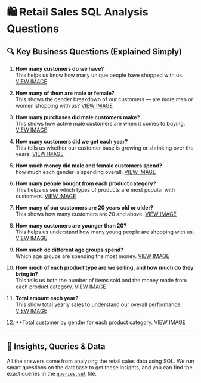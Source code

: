 # 🛍️ Retail Sales SQL Analysis Questions

## 🔍 Key Business Questions (Explained Simply)

1. **How many customers do we have?**  
   This helps us know how many unique people have shopped with us.
   [VIEW IMAGE](https://github.com/Swiss111/Retail-sales-SQL-analysis/blob/c8f0977adf8a187b9b74094906ad019869ffa23f/total%20customer.png)

2. **How many of them are male or female?**  
   This shows the gender breakdown of our customers — are more men or women shopping with us?
   [VIEW IMAGE](https://github.com/Swiss111/Retail-sales-SQL-analysis/blob/55d78d0d131ef2c04ebfe1a1ce2ff8ab7959fed0/No%20of%20male%20and%20female.png)

3. **How many purchases did male customers make?**  
   This shows how active male customers are when it comes to buying.
   [VIEW IMAGE](https://github.com/Swiss111/Retail-sales-SQL-analysis/blob/617fdc82fa4e5ebff2855728109524ffecbb9361/no%20of%20prod%20puch%20by%20male.png)

4. **How many customers did we get each year?**  
   This tells us whether our customer base is growing or shrinking over the years.
   [VIEW IMAGE](https://github.com/Swiss111/Retail-sales-SQL-analysis/blob/0baebadd7f2fa4805e99d2ca7d1663c1bce56f9f/no%20of%20customer%20each%20year.png)

5. **How much money did male and female customers spend?**  
    how much each gender is spending overall.
   [VIEW IMAGE](https://github.com/Swiss111/Retail-sales-SQL-analysis/blob/4b6bb71ddce6d657aa7a25dbee24e0084f721027/total%20amount%20by%20gender.png)

6. **How many people bought from each product category?**  
   This helps us see which types of products are most popular with customers.
   [VIEW IMAGE](https://github.com/Swiss111/Retail-sales-SQL-analysis/blob/6d980045c1378ee3159cd612fc928250c47bebc7/total%20cust%20per%20product.png)

7. **How many of our customers are 20 years old or older?**  
   This shows how many  customers are 20 and above.
   [VIEW IMAGE](https://github.com/Swiss111/Retail-sales-SQL-analysis/blob/2bfacbe6f46d7bd2eda4dfc9fb65b0a51dc0f9cc/total%20cust%20by%20age.png)

8. **How many customers are younger than 20?**  
   This helps us understand how many young people are shopping with us.
   [VIEW IMAGE](https://github.com/Swiss111/Retail-sales-SQL-analysis/blob/c8ec96cc3fa316c73c18b230bd8d62a2c757da53/total%20cust%20below%20age%2018.png)
9. **How much do different age groups spend?**  
  Which age groups are spending the most money.
   [VIEW IMAGE](https://github.com/Swiss111/Retail-sales-SQL-analysis/blob/f127444087b2ea8b86655d6c3b0d6727853e137a/total%20amount%20per%20age.png)
10. **How much of each product type are we selling, and how much do they bring in?**  
    This tells us both the number of items sold and the money made from each product category.
   [VIEW IMAGE](https://github.com/Swiss111/Retail-sales-SQL-analysis/blob/29be27652b10e557f7be0486b3fa90b686e852aa/product%20type%20vs%20order%20vs%20amount.png)
11. **Total amount each year?**  
    This show total yearly sales to understand our overall performance.
   [VIEW IMAGE](https://github.com/Swiss111/Retail-sales-SQL-analysis/blob/aae2d0215c125aad04dfa4461972bc71e69f6551/total%20amount%20each%20year.png)
12. **Total customer by gender for each product category.
    [VIEW IMAGE]()
---

## 🧠 Insights, Queries & Data

All the answers come from analyzing the retail sales data using SQL. We run smart questions on the database to get these insights, and you can find the exact queries in the [`queries.sql`](https://github.com/Swiss111/Retail-sales-SQL-analysis/blob/271eb9300b614891e19f001b172044eaef30c1b6/quaries.sql) file.
